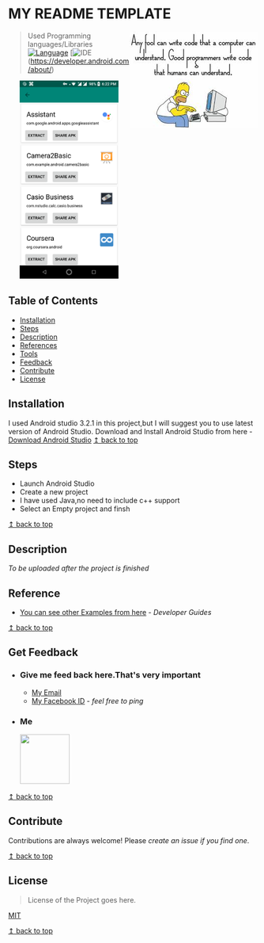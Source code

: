 # MY README TEMPLATE 

<img src="README_RES/icon.jpeg" align="right" />

> Used Programming languages/Libraries
[![Language](https://img.shields.io/badge/Java-18.9-8f00b3.svg)](https://www.java.com/en/)
[![IDE](https://img.shields.io/badge/Android%20Studio-3.2.1-brightgreen.svg)(https://developer.android.com/about/)

<p align="center" >
<img src="README_RES/000screen_shot.png" width="200">
</p>

## Table of Contents
- [Installation](#Installation)
- [Steps](#Steps)
- [Description](#Description)
- [References](#References)
- [Tools](#Tools)
- [Feedback](#Get-Feedback)
- [Contribute](#Contribute)
- [License](#License)

## Installation
I used Android studio 3.2.1 in this project,but I will suggest you to use latest version of Android Studio.
Download and Install Android Studio from here - 
 [Download Android Studio](https://developer.android.com/studio/)
[↥ back to top](#table-of-contents)

## Steps  

- Launch Android Studio
- Create a new project
- I have used Java,no need to include c++ support
- Select an Empty project and finsh

[↥ back to top](#table-of-contents)

## Description
 *To be uploaded after the project is finished*

## Reference

- [You can see other Examples from here](https://developer.android.com/guide/) - *Developer Guides*

[↥ back to top](#table-of-contents)

## Get Feedback

 -	### Give me feed back here.That's very important 
	 - [My Email](#email) 
	 - [My Facebook ID](https://www.facebook.com/profile.php?id=100011440244328) - *feel free to ping*
 -  ### Me
 	<p>
		<img src="https://scontent-bom1-1.xx.fbcdn.net/v/t1.0-9/47574379_824621541262513_325880162547662848_n.jpg?_nc_cat=107&_nc_oc=AQnlCMlo-QMFoJAGZjURtqsqx-9WKXjnTFBBnzNrRzPXOFT9GaXsCw_sCzVrFTn_Lvs&_nc_ht=scontent-bom1-1.xx&oh=70f82b34260b22d80b1dd4bad4d81f72&oe=5CC1FE8F" width="100" height="100" >
	</p>

[↥ back to top](#table-of-contents)

## Contribute

Contributions are always welcome!
Please *create an issue if you find one*.

[↥ back to top](#table-of-contents)

## License

>License of the Project goes here.

[MIT](https://choosealicense.com/licenses/mit/)

[↥ back to top](#table-of-contents)
